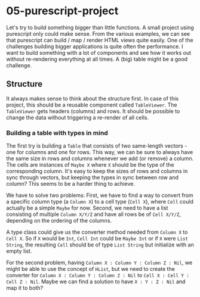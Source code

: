 # 05-purescript-project

Let's try to build something bigger than little functions. A small project using purescript only could make sense. From
the various examples, we can see that purescript can build / map / render HTML views quite easily. One of the challenges
building bigger applications is quite often the performance. I want to build something with a lot of components and see
how it works out without re-rendering everything at all times. A (big) table might be a good challenge.

## Structure

It always makes sense to think about the structure first. In case of this project, this should be a reusable component
called `TableViewer`. The `TableViewer` gets headers (columns) and rows. It should be possible to change the data
without triggering a re-render of all cells.

### Building a table with types in mind

The first try is building a `Table` that consists of two same-length vectors - one for columns and one for rows. This
way, we can be sure to always have the same size in rows and columns whenever we add (or remove) a column. The cells are
instances of `Maybe X` where `X` should be the type of the corresponding column. It's easy to keep the sizes of rows and
columns in sync through vectors, but keeping the types in sync between row and column? This seems to be a harder thing
to achieve.

We have to solve two problems: First, we have to find a way to convert from a specific column type (a `Column X`) to a
cell type (`Cell X`), where `Cell` could actually be a simple `Maybe` for now. Second, we need to have a list consisting
of multiple `Column X/Y/Z` and have all rows be of `Cell X/Y/Z`, depending on the ordering of the columns.

A type class could give us the converter method needed from `Column X` to `Cell X`. So if `X` would be `Int`, `Cell Int` could be `Maybe Int` or if `X` were `List String`, the resulting `Cell` should be of type `List String` but
initialize with an empty list.

For the second problem, having `Column X : Column Y : Column Z : Nil`, we might be able to use the concept of `HList`,
but we need to create the converter for `Column X : Column Y : Column Z : Nil` to `Cell X : Cell Y : Cell Z : Nil`.
Maybe we can find a solution to have `X : Y : Z : Nil` and map it to both?
